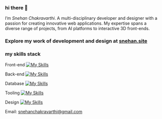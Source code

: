 ### hi there 👋
 I’m _Snehan Chakravarthi_. A multi-disciplinary developer and designer with a passion for creating innovative web applications. My expertise spans a diverse range of projects, from AI platforms to interactive 3D front-ends.

###  Explore my work of development and design at [snehan.site](https://snehan.site)

### my skills stack
Front-end [![My Skills](https://skillicons.dev/icons?i=react,threejs,svelte,next,astro,remix,tailwind)](https://skillicons.dev)

Back-end [![My Skills](https://skillicons.dev/icons?i=nodejs,express,python,flask,fastapi,django)](https://skillicons.dev)

Database [![My Skills](https://skillicons.dev/icons?i=postgres,mysql,supabase,mongo,firebase)](https://skillicons.dev)

Tooling [![My Skills](https://skillicons.dev/icons?i=postman,graphql,git,vscode,docker,vercel,kubernetes)](https://skillicons.dev)

Design [![My Skills](https://skillicons.dev/icons?i=figma,xd,blender,ps,ai,ae)](https://skillicons.dev)

Email: snehanchakravarthi@gmail.com

